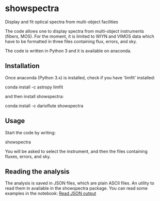 # showspectra
Display and fit optical spectra from multi-object facilities

The code allows one to display spectra from multi-object instruments (fibers, MOS).
For the moment, it is limited to WIYN and VIMOS data which have to be formatted in three files containing flux, errors, and sky. 

The code is written in Python 3 and it is available on anaconda.

## Installation

Once anaconda (Python 3.x) is installed, check if you have 'limfit' installed:

conda install -c astropy limfit

and then install showspectra:

conda install -c darioflute showspectra

## Usage

Start the code by writing:

showspectra

You will be asked to select the instrument, and then the files containing fluxes, errors, and sky.

## Reading the analysis

The analysis is saved in JSON files, which are plain ASCII files.
An utility to read them in available in the showspectra package.
You can read some examples in the notebook: [Read JSON output](notebooks/ReadLines.ipynb)
